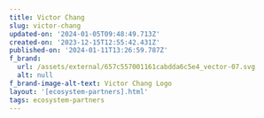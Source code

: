 ```yaml
---
title: Victor Chang
slug: victor-chang
updated-on: '2024-01-05T09:48:49.713Z'
created-on: '2023-12-15T12:55:42.431Z'
published-on: '2024-01-11T13:26:59.787Z'
f_brand:
  url: /assets/external/657c557001161cabdda6c5e4_vector-07.svg
  alt: null
f_brand-image-alt-text: Victor Chang Logo
layout: '[ecosystem-partners].html'
tags: ecosystem-partners
---
```



